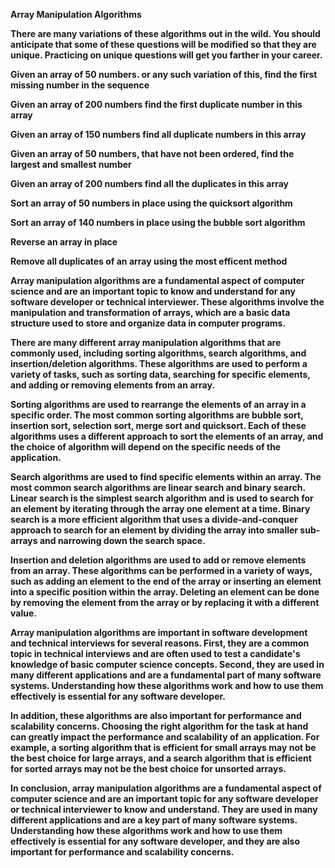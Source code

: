 <strong>Array Manipulation Algorithms<strong>

There are many variations of these algorithms out in the wild. You should anticipate that some of these questions will be modified so that they are unique. Practicing on unique questions will get you farther in your career.

<p>Given an array of 50 numbers. or any such variation of this, find the first missing number in the sequence</p>
<p>Given an array of 200 numbers find the first duplicate number in this array</p>
<p>Given an array of 150 numbers find all duplicate numbers in this array</p>
<p>Given an array of 50 numbers, that have not been ordered, find the largest and smallest number</p>
<p>Given an array of 200 numbers find all the duplicates in this array</p>
<p>Sort an array of 50 numbers in place using the quicksort algorithm</p>
<p>Sort an array of 140 numbers in place using the bubble sort algorithm</p>
<p>Reverse an array in place</p>
<p>Remove all duplicates of an array using the most efficent method</p>

Array manipulation algorithms are a fundamental aspect of computer science and are an important topic to know and understand for any software developer or technical interviewer. These algorithms involve the manipulation and transformation of arrays, which are a basic data structure used to store and organize data in computer programs.

There are many different array manipulation algorithms that are commonly used, including sorting algorithms, search algorithms, and insertion/deletion algorithms. These algorithms are used to perform a variety of tasks, such as sorting data, searching for specific elements, and adding or removing elements from an array.

Sorting algorithms are used to rearrange the elements of an array in a specific order. The most common sorting algorithms are bubble sort, insertion sort, selection sort, merge sort and quicksort. Each of these algorithms uses a different approach to sort the elements of an array, and the choice of algorithm will depend on the specific needs of the application.

Search algorithms are used to find specific elements within an array. The most common search algorithms are linear search and binary search. Linear search is the simplest search algorithm and is used to search for an element by iterating through the array one element at a time. Binary search is a more efficient algorithm that uses a divide-and-conquer approach to search for an element by dividing the array into smaller sub-arrays and narrowing down the search space.

Insertion and deletion algorithms are used to add or remove elements from an array. These algorithms can be performed in a variety of ways, such as adding an element to the end of the array or inserting an element into a specific position within the array. Deleting an element can be done by removing the element from the array or by replacing it with a different value.

Array manipulation algorithms are important in software development and technical interviews for several reasons. First, they are a common topic in technical interviews and are often used to test a candidate's knowledge of basic computer science concepts. Second, they are used in many different applications and are a fundamental part of many software systems. Understanding how these algorithms work and how to use them effectively is essential for any software developer.

In addition, these algorithms are also important for performance and scalability concerns. Choosing the right algorithm for the task at hand can greatly impact the performance and scalability of an application. For example, a sorting algorithm that is efficient for small arrays may not be the best choice for large arrays, and a search algorithm that is efficient for sorted arrays may not be the best choice for unsorted arrays.

In conclusion, array manipulation algorithms are a fundamental aspect of computer science and are an important topic for any software developer or technical interviewer to know and understand. They are used in many different applications and are a key part of many software systems. Understanding how these algorithms work and how to use them effectively is essential for any software developer, and they are also important for performance and scalability concerns.
